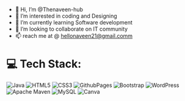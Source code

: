 - 👋 Hi, I’m @Thenaveen-hub
- 👀 I’m interested in coding and Designing
- 🌱 I’m currently learning Software development
- 💞️ I’m looking to collaborate on IT community
- 📫 reach me at @ hellonaveen21@gmail.comm
  
# 💻 Tech Stack:
![Java](https://img.shields.io/badge/java-%23ED8B00.svg?style=flat&logo=openjdk&logoColor=white)
![HTML5](https://img.shields.io/badge/html5-%23E34F26.svg?style=flat&logo=html5&logoColor=white)
![CSS3](https://img.shields.io/badge/css3-%231572B6.svg?style=flat&logo=css3&logoColor=white)
![GithubPages](https://img.shields.io/badge/github%20pages-121013?style=flat&logo=github&logoColor=white)
![Bootstrap](https://img.shields.io/badge/bootstrap-%238511FA.svg?style=flat&logo=bootstrap&logoColor=white)
![WordPress](https://img.shields.io/badge/WordPress-%23117AC9.svg?style=flat&logo=WordPress&logoColor=white)
![Apache Maven](https://img.shields.io/badge/Apache%20Maven-C71A36?style=flat&logo=Apache%20Maven&logoColor=white)
![MySQL](https://img.shields.io/badge/mysql-%2300000f.svg?style=flat&logo=mysql&logoColor=white)
![Canva](https://img.shields.io/badge/Canva-%2300C4CC.svg?style=flat&logo=Canva&logoColor=white)


<!---
Thenaveen-hub/Thenaveen-hub is a ✨ special ✨ repository because its `README.md` (this file) appears on your GitHub profile.
You can click the Preview link to take a look at your changes.
--->
